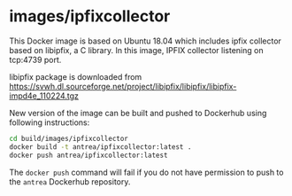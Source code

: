 # images/ipfixcollector

This Docker image is based on Ubuntu 18.04 which includes ipfix collector based on libipfix, a C library.
In this image, IPFIX collector listening on tcp:4739 port.

libipfix package is downloaded from https://svwh.dl.sourceforge.net/project/libipfix/libipfix/libipfix-impd4e_110224.tgz

New version of the image can be built and pushed to Dockerhub using following instructions:

```bash
cd build/images/ipfixcollector
docker build -t antrea/ipfixcollector:latest .
docker push antrea/ipfixcollector:latest
```

The `docker push` command will fail if you do not have permission to push to the
`antrea` Dockerhub repository.
